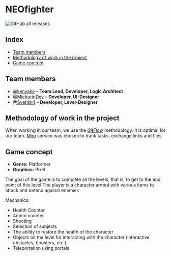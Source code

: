 # NEOfighter
![GitHub all releases](https://img.shields.io/github/downloads/kenyako/Project-PyGame/total)

## Index
* [Team members](https://github.com/kenyako/Project-PyGame/README.md#team-members)
* [Methodology of work in the project](https://github.com/kenyako/Project-PyGame/README.md#methodology-of-work-in-the-project)
* [Game concept](https://github.com/kenyako/Project-PyGame/README.md#game-concept)

## Team members
* [@kenyako](https://github.com/kenyako) – **Team Lead, Developer, Logic Architect**
* [@MichurinDev](https://github.com/MichurinDev) – **Developer, UI-Designer**
* [@Svetikk4](https://github.com/Svetikk4) – **Developer, Level-Designer**

## Methodology of work in the project
When working in our team, we use the [*GitFlow*](https://www.atlassian.com/git/tutorials/comparing-workflows/gitflow-workflow) methodology.
It is optimal for our team.
*[Miro](https://miro.com/)* service was chosen to track tasks, exchange links and files

## Game concept
* **Genre:** Platformer
* **Graphics:** Pixel

The goal of the game is to complete all the levels, that is, to get to the end point of this level
The player is a character armed with various items to attack and defend against enemies

Mechanics:
* Health Counter
* Ammo counter
* Shooting
* Selection of subjects
* The ability to restore the health of the character
* Objects on the level for interacting with the character (interactive obstacles, boosters, etc.)
* Teleportation using portals
